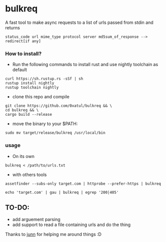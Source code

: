 # bulkreq

A fast tool to make async requests to a list of urls passed from stdin and returns 
```
status_code url mime_type protocol server md5sum_of_response --> redirect[if any]
```

### How to install?
- Run the following commands to install rust and use nightly toolchain as default

```
curl https://sh.rustup.rs -sSf | sh
rustup install nightly
rustup toolchain nightly
```
- clone this repo and compile
```
git clone https://github.com/0xatul/bulkreq && \
cd bulkreq && \
cargo build --release  
```
- move the binary to your $PATH: 
```
sudo mv target/release/bulkreq /usr/local/bin
```

### usage 
- On its own
```
bulkreq < /path/to/urls.txt
```
- with others tools 
```
assetfinder --subs-only target.com | httprobe --prefer-https | bulkreq 
```
```
echo 'target.com' | gau | bulkreq | egrep '200|405'
```

## TO-DO: 
- add arguement parsing 
- add support to read a file containing urls and do the thing 

Thanks to [junn](https://github.com/junnlikestea/) for helping me around things :D

